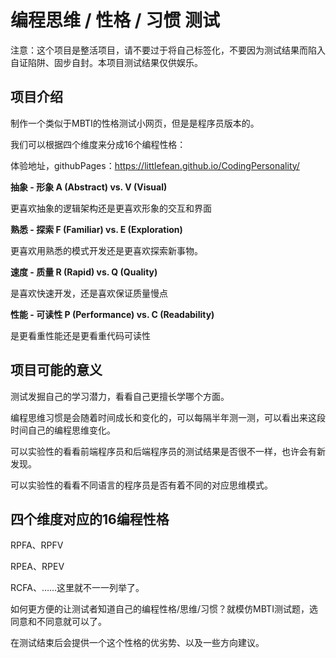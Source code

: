 # 编程思维 / 性格 / 习惯 测试

注意：这个项目是整活项目，请不要过于将自己标签化，不要因为测试结果而陷入自证陷阱、固步自封。本项目测试结果仅供娱乐。

## 项目介绍

制作一个类似于MBTI的性格测试小网页，但是是程序员版本的。

我们可以根据四个维度来分成16个编程性格：

体验地址，githubPages：https://littlefean.github.io/CodingPersonality/

**抽象 - 形象  A (Abstract) vs. V (Visual)**

更喜欢抽象的逻辑架构还是更喜欢形象的交互和界面

**熟悉 - 探索  F (Familiar) vs. E (Exploration)**

更喜欢用熟悉的模式开发还是更喜欢探索新事物。

**速度 - 质量  R (Rapid) vs. Q (Quality)**

是喜欢快速开发，还是喜欢保证质量慢点

**性能 - 可读性  P (Performance) vs. C (Readability)**

是更看重性能还是更看重代码可读性









## 项目可能的意义

测试发掘自己的学习潜力，看看自己更擅长学哪个方面。

编程思维习惯是会随着时间成长和变化的，可以每隔半年测一测，可以看出来这段时间自己的编程思维变化。

可以实验性的看看前端程序员和后端程序员的测试结果是否很不一样，也许会有新发现。

可以实验性的看看不同语言的程序员是否有着不同的对应思维模式。





## 四个维度对应的16编程性格

RPFA、RPFV

RPEA、RPEV

RCFA、……这里就不一一列举了。

如何更方便的让测试者知道自己的编程性格/思维/习惯？就模仿MBTI测试题，选同意和不同意就可以了。

在测试结束后会提供一个这个性格的优劣势、以及一些方向建议。